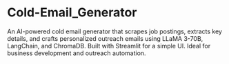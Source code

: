 # Cold-Email_Generator
An AI-powered cold email generator that scrapes job postings, extracts key details, and crafts personalized outreach emails using LLaMA 3-70B, LangChain, and ChromaDB. Built with Streamlit for a simple UI. Ideal for business development and outreach automation.
